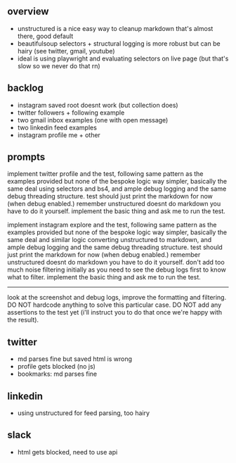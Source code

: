 ## overview

- unstructured is a nice easy way to cleanup markdown that's almost there, good default
- beautifulsoup selectors + structural logging is more robust but can be hairy (see twitter, gmail, youtube)
- ideal is using playwright and evaluating selectors on live page (but that's slow so we never do that rn)

## backlog

- instagram saved root doesnt work (but collection does)
- twitter followers + following example
- two gmail inbox examples (one with open message)
- two linkedin feed examples
- instagram profile me + other

## prompts

implement twitter profile and the test, following same pattern as the examples provided but none of the bespoke logic way simpler, basically the same deal using selectors and bs4, and ample debug logging and the same debug threading structure. test should just print the markdown for now (when debug enabled.) remember unstructured doesnt do markdown you have to do it yourself. implement the basic thing and ask me to run the test.

implement instagram explore and the test, following same pattern as the examples provided but none of the bespoke logic way simpler, basically the same deal and similar logic converting unstructured to markdown, and ample debug logging and the same debug threading structure. test should just print the markdown for now (when debug enabled.) remember unstructured doesnt do markdown you have to do it yourself. don't add too much noise filtering initially as you need to see the debug logs first to know what to filter. implement the basic thing and ask me to run the test.

---

look at the screenshot and debug logs, improve the formatting and filtering. DO NOT hardcode anything to solve this particular case. DO NOT add any assertions to the test yet (i'll instruct you to do that once we're happy with the result).

## twitter

- md parses fine but saved html is wrong
- profile gets blocked (no js)
- bookmarks: md parses fine

## linkedin

- using unstructured for feed parsing, too hairy

## slack

- html gets blocked, need to use api
